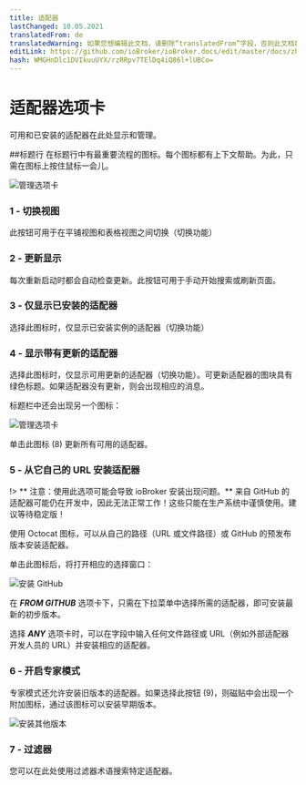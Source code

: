 ```yaml
---
title: 适配器
lastChanged: 10.05.2021
translatedFrom: de
translatedWarning: 如果您想编辑此文档，请删除“translatedFrom”字段，否则此文档将再次自动翻译
editLink: https://github.com/ioBroker/ioBroker.docs/edit/master/docs/zh-cn/admin/adapter.md
hash: WMGHnDlc1DVIkuuUYX/rzRRpv7TElDq4iQ86l+lUBCo=
---
```

# 适配器选项卡
可用和已安装的适配器在此处显示和管理。

##标题行
在标题行中有最重要流程的图标。每个图标都有上下文帮助。为此，只需在图标上按住鼠标一会儿。

![管理选项卡](../../de/admin/media/ADMIN_Adapter_Kachel_numbers.png)

### 1 - 切换视图
此按钮可用于在平铺视图和表格视图之间切换（切换功能）

### 2 - 更新显示
每次重新启动时都会自动检查更新。此按钮可用于手动开始搜索或刷新页面。

### 3 - 仅显示已安装的适配器
选择此图标时，仅显示已安装实例的适配器（切换功能）

### 4 - 显示带有更新的适配器
选择此图标时，仅显示可用更新的适配器（切换功能）。可更新适配器的图块具有绿色标题。如果适配器没有更新，则会出现相应的消息。

标题栏中还会出现另一个图标：

![管理选项卡](../../de/admin/media/ADMIN_Adapter_Kachel_upgradeable.png)

单击此图标 (8) 更新所有可用的适配器。

### 5 - 从它自己的 URL 安装适配器
!> ** 注意：使用此选项可能会导致 ioBroker 安装出现问题。** 来自 GitHub 的适配器可能仍在开发中，因此无法正常工作！这些只能在生产系统中谨慎使用。建议等待稳定版！

使用 Octocat 图标，可以从自己的路径（URL 或文件路径）或 GitHub 的预发布版本安装适配器。

单击此图标后，将打开相应的选择窗口：

![安装 GitHub](../../de/admin/media/ADMIN_Adapter_GitHub.png)

在 ***FROM GITHUB*** 选项卡下，只需在下拉菜单中选择所需的适配器，即可安装最新的初步版本。

选择 ***ANY*** 选项卡时，可以在字段中输入任何文件路径或 URL（例如外部适配器开发人员的 URL）并安装相应的适配器。

### 6 - 开启专家模式
专家模式还允许安装旧版本的适配器。如果选择此按钮 (9)，则磁贴中会出现一个附加图标，通过该图标可以安装早期版本。

![安装其他版本](../../de/admin/media/ADMIN_Adapter_Kachel_versions.png)

### 7 - 过滤器
您可以在此处使用过滤器术语搜索特定适配器。